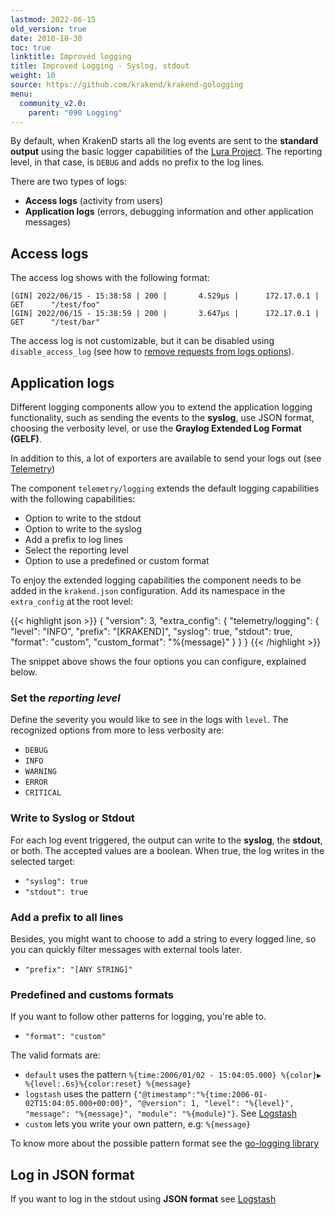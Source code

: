 ```yaml
---
lastmod: 2022-06-15
old_version: true
date: 2018-10-30
toc: true
linktitle: Improved logging
title: Improved Logging - Syslog, stdout
weight: 10
source: https://github.com/krakend/krakend-gologging
menu:
  community_v2.0:
    parent: "090 Logging"
---
```

By default,  when KrakenD starts all the log events are sent to the **standard output** using the basic logger capabilities of the [Lura Project](https://luraproject.org). The reporting level, in that case, is `DEBUG` and adds no prefix to the log lines.

There are two types of logs:

- **Access logs** (activity from users)
- **Application logs** (errors, debugging information and other application messages)

## Access logs
The access log shows with the following format:

    [GIN] 2022/06/15 - 15:38:58 | 200 |       4.529µs |      172.17.0.1 | GET      "/test/foo"
    [GIN] 2022/06/15 - 15:38:59 | 200 |       3.647µs |      172.17.0.1 | GET      "/test/bar"

The access log is not customizable, but it can be disabled using `disable_access_log` (see how to [remove requests from logs options](/docs/v2.0/service-settings/router-options/#remove-requests-from-logs)).

## Application logs

Different logging components allow you to extend the application logging functionality, such as sending the events to the **syslog**, use JSON format, choosing the verbosity level, or use the **Graylog Extended Log Format (GELF)**.

In addition to this, a lot of exporters are available to send your logs out (see [Telemetry](/docs/v2.0/telemetry/))

The component `telemetry/logging` extends the default logging capabilities with the following capabilities:

- Option to write to the stdout
- Option to write to the syslog
- Add a prefix to log lines
- Select the reporting level
- Option to use a predefined or custom format

To enjoy the extended logging capabilities the component needs to be added in the `krakend.json` configuration. Add its namespace in the `extra_config` at the root level:

{{< highlight json >}}
{
  "version": 3,
  "extra_config": {
    "telemetry/logging": {
      "level": "INFO",
      "prefix": "[KRAKEND]",
      "syslog": true,
      "stdout": true,
      "format": "custom",
      "custom_format": "%{message}"
    }
  }
}
{{< /highlight >}}


The snippet above shows the four options you can configure, explained below.

### Set the *reporting level*
Define the severity you would like to see in the logs with `level`. The recognized options from more to less verbosity are:

- `DEBUG`
- `INFO`
- `WARNING`
- `ERROR`
- `CRITICAL`

### Write to Syslog or Stdout
For each log event triggered, the output can write to the **syslog**, the **stdout**, or both. The accepted values are a boolean. When true, the log writes in the selected target:

- `"syslog": true`
- `"stdout": true`

### Add a prefix to all lines
Besides, you might want to choose to add a string to every logged line, so you can quickly filter messages with external tools later.

- `"prefix": "[ANY STRING]"`

### Predefined and customs formats
If you want to follow other patterns for logging, you're able to.

- `"format": "custom"`

The valid formats are:
 - `default` uses the pattern `%{time:2006/01/02 - 15:04:05.000} %{color}▶ %{level:.6s}%{color:reset} %{message}`
 - `logstash` uses the pattern `{"@timestamp":"%{time:2006-01-02T15:04:05.000+00:00}", "@version": 1, "level": "%{level}", "message": "%{message}", "module": "%{module}"}`. See [Logstash](/docs/v2.0/logging/logstash/)
 - `custom` lets you write your own pattern, e.g: `%{message}`

To know more about the possible pattern format see the [go-logging library](https://github.com/op/go-logging/blob/master/format.go#L156)

## Log in JSON format
If you want to log in the stdout using **JSON format** see [Logstash](/docs/v2.0/logging/logstash/)